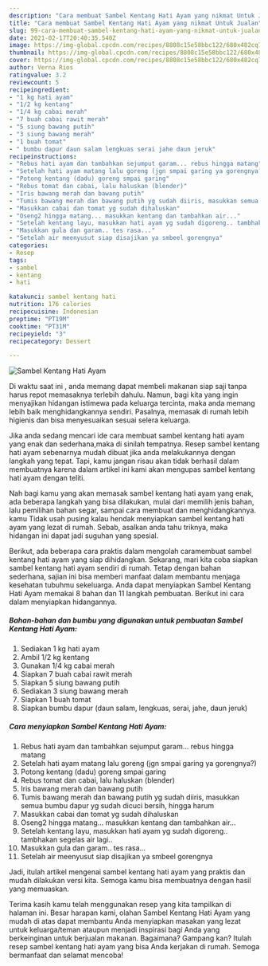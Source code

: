 ```yaml
---
description: "Cara membuat Sambel Kentang Hati Ayam yang nikmat Untuk Jualan"
title: "Cara membuat Sambel Kentang Hati Ayam yang nikmat Untuk Jualan"
slug: 99-cara-membuat-sambel-kentang-hati-ayam-yang-nikmat-untuk-jualan
date: 2021-02-17T20:40:35.540Z
image: https://img-global.cpcdn.com/recipes/8808c15e58bbc122/680x482cq70/sambel-kentang-hati-ayam-foto-resep-utama.jpg
thumbnail: https://img-global.cpcdn.com/recipes/8808c15e58bbc122/680x482cq70/sambel-kentang-hati-ayam-foto-resep-utama.jpg
cover: https://img-global.cpcdn.com/recipes/8808c15e58bbc122/680x482cq70/sambel-kentang-hati-ayam-foto-resep-utama.jpg
author: Verna Rios
ratingvalue: 3.2
reviewcount: 5
recipeingredient:
- "1 kg hati ayam"
- "1/2 kg kentang"
- "1/4 kg cabai merah"
- "7 buah cabai rawit merah"
- "5 siung bawang putih"
- "3 siung bawang merah"
- "1 buah tomat"
- " bumbu dapur daun salam lengkuas serai jahe daun jeruk"
recipeinstructions:
- "Rebus hati ayam dan tambahkan sejumput garam... rebus hingga matang"
- "Setelah hati ayam matang lalu goreng (jgn smpai garing ya gorengnya?)"
- "Potong kentang (dadu) goreng smpai garing"
- "Rebus tomat dan cabai, lalu haluskan (blender)"
- "Iris bawang merah dan bawang putih"
- "Tumis bawang merah dan bawang putih yg sudah diiris, masukkan semua bumbu dapur yg sudah dicuci bersih, hingga harum"
- "Masukkan cabai dan tomat yg sudah dihaluskan"
- "Oseng2 hingga matang... masukkan kentang dan tambahkan air..."
- "Setelah kentang layu, masukkan hati ayam yg sudah digoreng.. tambhakan segelas air lagi.."
- "Masukkan gula dan garam.. tes rasa..."
- "Setelah air meenyusut siap disajikan ya smbeel gorengnya"
categories:
- Resep
tags:
- sambel
- kentang
- hati

katakunci: sambel kentang hati 
nutrition: 176 calories
recipecuisine: Indonesian
preptime: "PT19M"
cooktime: "PT31M"
recipeyield: "3"
recipecategory: Dessert

---
```



![Sambel Kentang Hati Ayam](https://img-global.cpcdn.com/recipes/8808c15e58bbc122/680x482cq70/sambel-kentang-hati-ayam-foto-resep-utama.jpg)

Di waktu  saat ini , anda memang dapat membeli makanan siap saji tanpa harus repot memasaknya terlebih dahulu. Namun, bagi kita yang ingin menyajikan hidangan istimewa pada keluarga tercinta, maka anda memang lebih baik menghidangkannya sendiri. Pasalnya, memasak di rumah lebih higienis dan bisa menyesuaikan sesuai selera keluarga.

Jika anda sedang mencari ide cara membuat sambel kentang hati ayam yang enak dan sederhana,maka di sinilah tempatnya. Resep sambel kentang hati ayam  sebenarnya mudah dibuat jika anda melakukannya dengan langkah yang tepat. Tapi, kamu jangan risau akan tidak berhasil dalam membuatnya 
karena dalam artikel ini kami akan mengupas sambel kentang hati ayam dengan teliti.  



Nah bagi kamu yang akan memasak sambel kentang hati ayam yang enak, ada beberapa langkah yang bisa dilakukan, mulai dari memilih jenis bahan, lalu pemilihan bahan segar, sampai cara membuat dan menghidangkannya. kamu Tidak usah pusing kalau hendak menyiapkan sambel kentang hati ayam yang lezat di rumah. Sebab, asalkan anda  tahu triknya, maka hidangan ini dapat jadi suguhan yang spesial.

Berikut, ada beberapa cara praktis  dalam mengolah caramembuat sambel kentang hati ayam yang siap dihidangkan. Sekarang, mari kita coba siapkan sambel kentang hati ayam sendiri di rumah. Tetap dengan bahan sederhana, sajian ini bisa memberi manfaat dalam membantu menjaga kesehatan tubuhmu sekeluarga. Anda dapat menyiapkan Sambel Kentang Hati Ayam memakai 8 bahan dan 11 langkah pembuatan. Berikut ini cara dalam menyiapkan hidangannya.

<!--inarticleads1-->

##### Bahan-bahan dan bumbu yang digunakan untuk pembuatan Sambel Kentang Hati Ayam:

1. Sediakan 1 kg hati ayam
1. Ambil 1/2 kg kentang
1. Gunakan 1/4 kg cabai merah
1. Siapkan 7 buah cabai rawit merah
1. Siapkan 5 siung bawang putih
1. Sediakan 3 siung bawang merah
1. Siapkan 1 buah tomat
1. Siapkan  bumbu dapur (daun salam, lengkuas, serai, jahe, daun jeruk)




<!--inarticleads2-->

##### Cara menyiapkan Sambel Kentang Hati Ayam:

1. Rebus hati ayam dan tambahkan sejumput garam... rebus hingga matang
1. Setelah hati ayam matang lalu goreng (jgn smpai garing ya gorengnya?)
1. Potong kentang (dadu) goreng smpai garing
1. Rebus tomat dan cabai, lalu haluskan (blender)
1. Iris bawang merah dan bawang putih
1. Tumis bawang merah dan bawang putih yg sudah diiris, masukkan semua bumbu dapur yg sudah dicuci bersih, hingga harum
1. Masukkan cabai dan tomat yg sudah dihaluskan
1. Oseng2 hingga matang... masukkan kentang dan tambahkan air...
1. Setelah kentang layu, masukkan hati ayam yg sudah digoreng.. tambhakan segelas air lagi..
1. Masukkan gula dan garam.. tes rasa...
1. Setelah air meenyusut siap disajikan ya smbeel gorengnya




Jadi, itulah artikel mengenai  sambel kentang hati ayam  yang praktis dan mudah dilakukan versi kita. Semoga kamu bisa membuatnya dengan hasil yang memuaskan. 

Terima kasih kamu telah menggunakan resep yang kita tampilkan di halaman ini. Besar harapan kami, olahan  Sambel Kentang Hati Ayam yang mudah di atas dapat membantu Anda menyiapkan masakan yang lezat untuk keluarga/teman ataupun menjadi inspirasi bagi Anda yang berkeinginan untuk berjualan makanan. Bagaimana? Gampang kan? Itulah resep sambel kentang hati ayam yang bisa Anda kerjakan di rumah. Semoga bermanfaat dan selamat mencoba!

